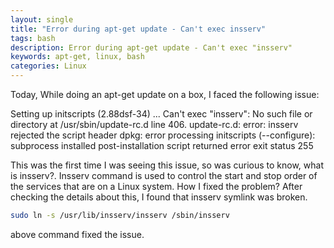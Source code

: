 ```yaml
---
layout: single
title: "Error during apt-get update - Can't exec insserv"
tags: bash
description: Error during apt-get update - Can't exec "insserv"
keywords: apt-get, linux, bash
categories: Linux
---
```


Today, While doing an apt-get update on a box, I faced the following issue:

Setting up initscripts (2.88dsf-34) ...
Can't exec "insserv": No such file or directory at /usr/sbin/update-rc.d line 406.
update-rc.d: error: insserv rejected the script header
dpkg: error processing initscripts (--configure):
subprocess installed post-installation script returned error exit status 255

This was the first time I was seeing this issue, so was curious to know,  what is insserv?.  Insserv command is used to control the start and stop order of the services that are on a Linux system. How I fixed the problem? After checking the details about this, I found that insserv symlink was broken. 

```bash
sudo ln -s /usr/lib/insserv/insserv /sbin/insserv 
```

above command fixed the issue. 